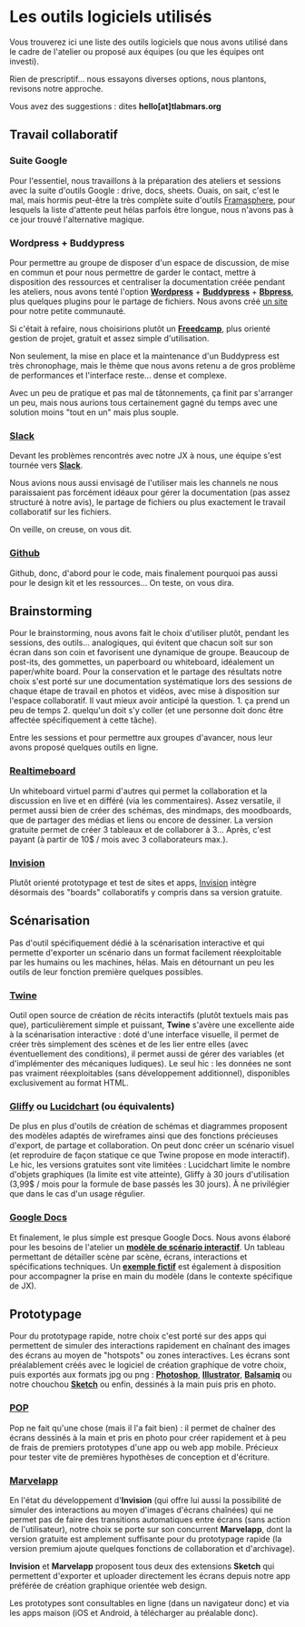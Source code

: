 # Les outils logiciels utilisés

Vous trouverez ici une liste des outils logiciels que nous avons utilisé dans le cadre de l'atelier ou proposé aux équipes (ou que les équipes ont investi).

Rien de prescriptif... nous essayons diverses options, nous plantons, revisons notre approche.

Vous avez des suggestions : dites **hello[at]tlabmars.org**

## Travail collaboratif

### Suite Google

Pour l'essentiel, nous travaillons à la préparation des ateliers et sessions avec la suite d'outils Google : drive, docs, sheets. Ouais, on sait, c'est le mal, mais hormis peut-être la très complète suite d'outils [Framasphere](https://degooglisons-internet.org/liste), pour lesquels la liste d'attente peut hélas parfois être longue, nous n'avons pas à ce jour trouvé l'alternative magique.


### Wordpress + Buddypress

Pour permettre au groupe de disposer d'un espace de discussion, de mise en commun et pour nous permettre de garder le contact, mettre à disposition des ressources et centraliser la documentation créée pendant les ateliers, nous avons tenté l'option **[Wordpress](http://wordpress.org/)** + **[Buddypress](http://buddypress.org/)** + **[Bbpress](http://bbpress.org/)**, plus quelques plugins pour le partage de fichiers. Nous avons créé [un site](http://jx.tlabmars.org/) pour notre petite communauté. 

Si c'était à refaire, nous choisirions plutôt un **[Freedcamp](http://freedcamp.com)**, plus orienté gestion de projet, gratuit et assez simple d'utilisation. 

Non seulement, la mise en place et la maintenance d'un Buddypress est très chronophage, mais le thème que nous avons retenu a de gros problème de performances et l'interface reste... dense et complexe.

Avec un peu de pratique et pas mal de tâtonnements, ça finit par s'arranger un peu, mais nous aurions tous certainement gagné du temps avec une solution moins "tout en un" mais plus souple.

### [Slack](http://slack.com)

Devant les problèmes rencontrés avec notre JX à nous, une équipe s'est tournée vers **[Slack](http://slack.com)**. 

Nous avions nous aussi envisagé de l'utiliser mais les channels ne nous paraissaient pas forcément idéaux pour gérer la documentation (pas assez structuré à notre avis), le partage de fichiers ou plus exactement le travail collaboratif sur les fichiers. 

On veille, on creuse, on vous dit.

### [Github](https://github.com/)

Github, donc, d'abord pour le code, mais finalement pourquoi pas aussi pour le design kit et les ressources... On teste, on vous dira.

## Brainstorming

Pour le brainstorming, nous avons fait le choix d'utiliser plutôt, pendant les sessions, des outils... analogiques, qui évitent que chacun soit sur son écran dans son coin et favorisent une dynamique de groupe. Beaucoup de post-its, des gommettes, un paperboard ou whiteboard, idéalement un paper/white board.  Pour la conservation et le partage des résultats notre choix s'est porté sur une documentation systématique lors des sessions de chaque étape de travail en photos et vidéos, avec mise à disposition sur l'espace collaboratif. Il vaut mieux avoir anticipé la question. 1. ça prend un peu de temps 2. quelqu'un doit s'y coller (et une personne doit donc être affectée spécifiquement à cette tâche). 

Entre les sessions et pour permettre aux groupes d'avancer, nous leur avons proposé quelques outils en ligne.

### [Realtimeboard](http://realtimeboard.com/)

Un whiteboard virtuel parmi d'autres qui permet la collaboration et la discussion en live et en différé (via les commentaires). Assez versatile, il permet aussi bien de créer des schémas, des mindmaps, des moodboards, que de partager des médias et liens ou encore de dessiner.
La version gratuite permet de créer 3 tableaux et de collaborer à 3... Après, c'est payant (à partir de 10$ / mois avec 3 collaborateurs max.).

### [Invision](http://www.invisionapp.com/)

Plutôt orienté prototypage et test de sites et apps, [Invision](http://www.invisionapp.com/) intègre désormais des "boards" collaboratifs y compris dans sa version gratuite.

## Scénarisation
Pas d'outil spécifiquement dédié à la scénarisation interactive et qui permette d'exporter un scénario dans un format facilement réexploitable par les humains ou les machines, hélas. Mais en détournant un peu les outils de leur fonction première quelques possibles.

### [Twine](http://twinery.org)
Outil open source de création de récits interactifs (plutôt textuels mais pas que), particulièrement simple et puissant, **Twine** s'avère une excellente aide à la scénarisation interactive : doté d'une interface visuelle, il permet de créer très simplement des scènes et de les lier entre elles (avec éventuellement des conditions), il permet aussi de gérer des variables (et d'implémenter des mécaniques ludiques). Le seul hic : les données ne sont pas vraiment réexploitables (sans développement additionnel), disponibles exclusivement au format HTML.

### [Gliffy](http://www.gliffy.com) ou [Lucidchart]() (ou équivalents)
De plus en plus d'outils de création de schémas et diagrammes proposent des modèles adaptés de wireframes ainsi que des fonctions précieuses d'export, de partage et collaboration. On peut donc créer un scénario visuel (et reproduire de façon statique ce que Twine propose en mode interactif). Le hic, les versions gratuites sont vite limitées : Lucidchart limite le nombre d'objets graphiques (la limite est vite atteinte), Gliffy à 30 jours d'utilisation (3,99$ / mois pour la formule de base passés les 30 jours).
À ne privilégier que dans le cas d'un usage régulier.

### [Google Docs]()
Et finalement, le plus simple est presque Google Docs. Nous avons élaboré pour les besoins de l'atelier un **[modèle de scénario interactif](https://docs.google.com/document/d/18EOmMwIY0IbgGw1N1S9kHhWdWwhqEDqDxnXSM8AOlX8/copy?usp=sharing)**. Un tableau permettant de détailler scène par scène, écrans, interactions et spécifications techniques. Un **[exemple fictif](https://www.dropbox.com/s/ygb00kb704s4nt7/JX%20Design%20Kit%20-%20Exemple%20de%20sc%C3%A9nario%20interactif%20d%C3%A9taill%C3%A9.pdf?dl=0)** est également à disposition pour accompagner la prise en main du modèle (dans le contexte spécifique de JX).


## Prototypage

Pour du prototypage rapide, notre choix c'est porté sur des apps qui permettent de simuler des interactions rapidement en chaînant des images des écrans au moyen de "hotspots" ou zones interactives. Les écrans sont préalablement créés avec le logiciel de création graphique de votre choix, puis exportés aux formats jpg ou png : **[Photoshop](http://www.adobe.com/fr/products/photoshop.html)**, **[Illustrator](http://www.adobe.com/fr/products/illustrator.html)**, **[Balsamiq](https://balsamiq.com/)** ou notre chouchou **[Sketch](http://www.sketchapp.com/)** ou enfin, dessinés à la main puis pris en photo. 

### [POP](http://popapp.in)
Pop ne fait qu'une chose (mais il l'a fait bien) : il permet de chaîner des écrans dessinés à la main et pris en photo pour créer rapidement et à peu de frais de premiers prototypes d'une app ou web app mobile. Précieux pour tester vite de premières hypothèses de conception et d'écriture.

### [Marvelapp](http://marvelapp.com)
En l'état du développement d'**Invision** (qui offre lui aussi la possibilité de simuler des interactions au moyen d'images d'écrans chaînées) qui ne permet pas de faire des transitions automatiques entre écrans (sans action de l'utilisateur), notre choix se porte sur son concurrent **Marvelapp**, dont la version gratuite est amplement suffisante pour du prototypage rapide (la version premium ajoute quelques fonctions de collaboration et d'archivage).

**Invision** et **Marvelapp** proposent tous deux des extensions **Sketch** qui permettent d'exporter et uploader directement les écrans depuis notre app préférée de création graphique orientée web design. 

Les prototypes sont consultables en ligne (dans un navigateur donc) et via les apps maison (iOS et Android, à télécharger au préalable donc).  



